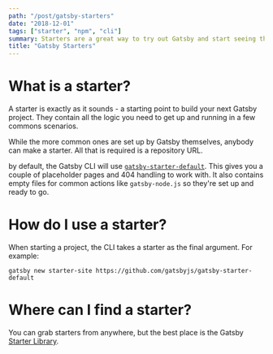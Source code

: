 ```yaml
---
path: "/post/gatsby-starters"
date: "2018-12-01"
tags: ["starter", "npm", "cli"]
summary: Starters are a great way to try out Gatsby and start seeing the benefits.
title: "Gatsby Starters"
---
```


# What is a starter?

A starter is exactly as it sounds - a starting point to build your next Gatsby project. They contain all the logic you need to get up and running in a few commons scenarios.

While the more common ones are set up by Gatsby themselves, anybody can make a starter. All that is required is a repository URL.

by default, the Gatsby CLI will use [`gatsby-starter-default`][gatsby-starter-default]. This gives you a couple of placeholder pages and 404 handling to work with. It also contains empty files for common actions like `gatsby-node.js` so they're set up and ready to go.

# How do I use a starter?

When starting a project, the CLI takes a starter as the final argument. For example:

```
gatsby new starter-site https://github.com/gatsbyjs/gatsby-starter-default
```

# Where can I find a starter?

You can grab starters from anywhere, but the best place is the Gatsby [Starter Library][starter library].

[gatsby-starter-default]: https://github.com/gatsbyjs/gatsby-starter-default
[starter library]: https://www.gatsbyjs.org/starters/
